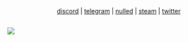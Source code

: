<p align="center">  
  <img src="https://cdn.discordapp.com/attachments/631162287968747550/762808835546808360/line.gif" alt="fax" width="1000" height="1">
</p>
<p align="center"> 
    <a href="https://discord.com/users/499993799284621313">discord</a>
    |
    <a href="https://t.me/purelxw">telegram</a>
    |
    <a href="https://www.nulled.to/user/2485701-">nulled</a>
    |
    <a href="https://steamcommunity.com/id/Purelxw">steam</a>
    |
    <a href="https://twitter.com/purelxw">twitter</a>
</p>

<p align="center">  
  <img src="https://cdn.discordapp.com/attachments/631162287968747550/762808835546808360/line.gif" alt="fax" width="1000" height="1">
</p>


![](https://komarev.com/ghpvc/?username=purelxw&color=lightgray)
